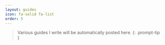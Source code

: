 ```yaml
---
layout: guides
icon: fa-solid fa-list
order: 5
---
```

> Various guides I write will be automatically posted here.
{: .prompt-tip }